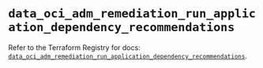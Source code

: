 # `data_oci_adm_remediation_run_application_dependency_recommendations`

Refer to the Terraform Registry for docs: [`data_oci_adm_remediation_run_application_dependency_recommendations`](https://registry.terraform.io/providers/oracle/oci/6.37.0/docs/data-sources/adm_remediation_run_application_dependency_recommendations).
